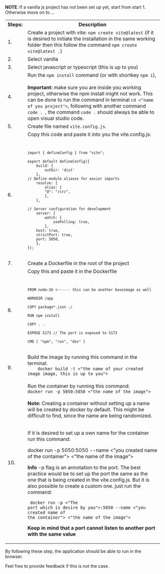 **NOTE**: If a vanilla js project has not been set up yet, start from start 1. Otherwise move on to ...

<table>
    <tr>
        <th>Steps:</th>
        <th>Description</th>
    </tr>
    <tr>
        <td>1. </td>
        <td>Create a project with vite: <code>npm create vite@latest</code> (if it is desired to initiate the installation in the same working folder then this follow the command <code>npm create vite@latest .</code>)</td>
    </tr>
    <tr>
    <td>2.</td>
    <td>Select vanilla</td>
    </tr>
    <tr>
    <td>3.</td>
    <td>Select javascript or typescript (this is up to you)</td>
    </tr>
    <tr>
    <td>4.</td>
    <td>Run the <code>npm install</code> command (or with shortkey <code>npm i</code>), 
    <br><br>
    <strong>Important:</strong> make sure you are inside you working project, otherwise the npm install might not work. This can be done to run the command in terminal <code>cd <"name of you project"></code>, following with another command <code> code . </code>, the command <code>code .</code> should always be able to open visual studio code.
    </td> 
    </tr>
    <tr>
    <td>
    5.
    </td>
    <td>
    Create file named <code>vite.config.js</code>. 
    </td>
    </tr>
    <tr>
    <td>
    6.
    </td>
    <td>
    Copy this code and paste it into you the vite.config.js:
    <br>
    <code>

    import { defineConfig } from "vite";

    export default defineConfig({
        build: {
            outDir: 'dist'
        },
    // Define module aliases for easier imports
        resolve: {
            alias: {
            "@": "/src",
            },
        },

    // Server configuration for development
        server: {
            watch: {
                usePolling: true,
            },
        host: true,
        strictPort: true,
        port: 5050,
        },
    });

</code>
</td>
</tr>
<tr>
<td>
7. 
</td>
<td>
Create a Dockerfile in the root of the project
</td>
</tr>
<tr>
<td>8.</td>
<td>Copy this and paste it in the Dockerfile
<br>
<code> 
    
    FROM node:16 <------ this can be another baseimage as well
    
    WORKDIR /app

    COPY package*.json ./

    RUN npm install

    COPY . .

    EXPOSE 5173 // The port is exposed to 5173

    CMD [ "npm", "run", "dev" ]

</code>
</td>
</tr> 
<tr>
<td>
9.
</td>
<td>
    Build the image by running this command in the terminal.
    <code>
    docker build -t <"the name of your created image image, this is up to you">
    </code>
</td>
</tr>
<tr>
<td>10.</td>
<td>Run the container by running this command: <br>
<code>docker run -p 5050:5050 <"the name of the image"></code><br><br> 
<strong>Note:</strong> Creating a container without setting up a name will be created by docker by default. This might be difficult to find, since the name are being randomized.<br><br>

If it is desired to set up a own name for the container run this command:

docker run -p 5050:5050 --name <"you created name of the container"> <"the name of the image">

<strong>Info</strong> -p flag is an annotation to the port. The best practice would be to set up the port the same as the one that is being created in the vite.config.js. But it is also possible to create a custom one. just run the command: <code> <br><br>
docker run -p <"The port which is desire by you">:5050  --name <"you created name of the container"> <"the name of the image">
</code>

<strong>Keep in mind that a port cannot listen to another port with the same value</strong>
</td>
</tr>
</table>

By following these step, the application should be able to run in the browser.

Feel free to provide feedback if this is not the case. 
